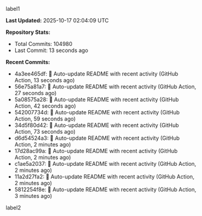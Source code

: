 
label1 
<!-- ACTIVITY_START -->
**Last Updated:** 2025-10-17 02:04:09 UTC

**Repository Stats:**
- Total Commits: 104980
- Last Commit: 13 seconds ago

**Recent Commits:**
- 4a3ee465df: 🤖 Auto-update README with recent activity (GitHub Action, 13 seconds ago)
- 56e75a81a7: 🤖 Auto-update README with recent activity (GitHub Action, 27 seconds ago)
- 5a08575a28: 🤖 Auto-update README with recent activity (GitHub Action, 42 seconds ago)
- 542007734d: 🤖 Auto-update README with recent activity (GitHub Action, 59 seconds ago)
- 34d5f80d42: 🤖 Auto-update README with recent activity (GitHub Action, 73 seconds ago)
- d6d54524a3: 🤖 Auto-update README with recent activity (GitHub Action, 2 minutes ago)
- 17d28ac99a: 🤖 Auto-update README with recent activity (GitHub Action, 2 minutes ago)
- c1ae5a2037: 🤖 Auto-update README with recent activity (GitHub Action, 2 minutes ago)
- 11a2d27fa2: 🤖 Auto-update README with recent activity (GitHub Action, 2 minutes ago)
- 5812254f8e: 🤖 Auto-update README with recent activity (GitHub Action, 3 minutes ago)
<!-- ACTIVITY_END -->

label2
